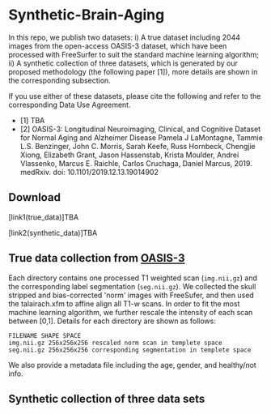 # Synthetic-Brain-Aging

In this repo, we publish two datasets: i) A true dataset including 2044 images from the open-access OASIS-3 dataset, which have been processed with FreeSurfer to suit the standard machine learning algorithm; ii) A synthetic collection of three datasets, which is generated by our proposed methodology (the following paper [1]), more details are shown in the corresponding subsection. 

If you use either of these datasets, please cite the following and refer to the corresponding Data Use Agreement.
- [1] TBA
- [2] OASIS-3: Longitudinal Neuroimaging, Clinical, and Cognitive Dataset for Normal Aging and Alzheimer Disease
Pamela J LaMontagne, Tammie L.S. Benzinger, John C. Morris, Sarah Keefe, Russ Hornbeck, Chengjie Xiong, Elizabeth Grant, Jason Hassenstab, Krista Moulder, Andrei Vlassenko, Marcus E. Raichle, Carlos Cruchaga, Daniel Marcus, 2019. medRxiv. doi: 10.1101/2019.12.13.19014902

## Download
[link1(true_data)]TBA

[link2(synthetic_data)]TBA

## True data collection from [OASIS-3](https://www.oasis-brains.org/#access)
Each directory contains one processed T1 weighted scan (`img.nii,gz`) and the corresponding label segmentation (`seg.nii.gz`). We collected the skull stripped and bias-corrected 'norm' images with FreeSufer, and then used the talairach.xfm to affine align all T1-w scans. In order to fit the most machine learning algorithm, we further rescale the intensity of each scan between [0,1]. Details for each directory are shown as follows:
```
FILENAME SHAPE SPACE
img.nii.gz 256x256x256 rescaled norm scan in templete space
seg.nii.gz 256x256x256 corresponding segmentation in templete space
```
We also provide a metadata file including the age, gender, and healthy/not info. 

## Synthetic collection of three data sets
